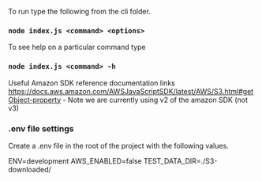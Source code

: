 To run type the following from the cli folder.

### `node index.js <command> <options>`

To see help on a particular command type

### `node index.js <command> -h`

Useful Amazon SDK reference documentation links
https://docs.aws.amazon.com/AWSJavaScriptSDK/latest/AWS/S3.html#getObject-property - Note we are currently using v2 of the amazon SDK (not v3)

### .env file settings

Create a .env file in the root of the project with the following values.

ENV=development
AWS_ENABLED=false
TEST_DATA_DIR=./S3-downloaded/

